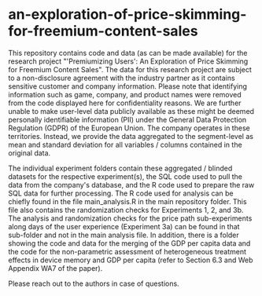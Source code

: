 # an-exploration-of-price-skimming-for-freemium-content-sales

This repository contains code and data (as can be made available) for the research project "'Premiumizing Users': An Exploration of Price Skimming for Freemium Content Sales". The data for this research project are subject to a non-disclosure agreement with the industry partner as it contains sensitive customer and company information. Please note that identifying information such as game, company, and product names were removed from the code displayed here for confidentiality reasons. We are further unable to make user-level data publicly available as these might be deemed personally identifiable information (PII) under the General Data Protection Regulation (GDPR) of the European Union. The company operates in these territories. Instead, we provide the data aggregated to the segment-level as mean and standard deviation for all variables / columns contained in the original data.

The individual experiment folders contain these aggregated / blinded datasets for the respective experiment(s), the SQL code used to pull the data from the company's database, and the R code used to prepare the raw SQL data for further processing. The R code used for analysis can be chiefly found in the file main_analysis.R in the main repository folder. This file also contains the randomization checks for Experiments 1, 2, and 3b. The analysis and randomization checks for the price path sub-experiments along days of the user experience (Experiment 3a) can be found in that sub-folder and not in the main analysis file. In addition, there is a folder showing the code and data for the merging of the GDP per capita data and the code for the non-parametric assessment of heterogeneous treatment effects in device memory and GDP per capita (refer to Section 6.3 and Web Appendix WA7 of the paper).

Please reach out to the authors in case of questions.
